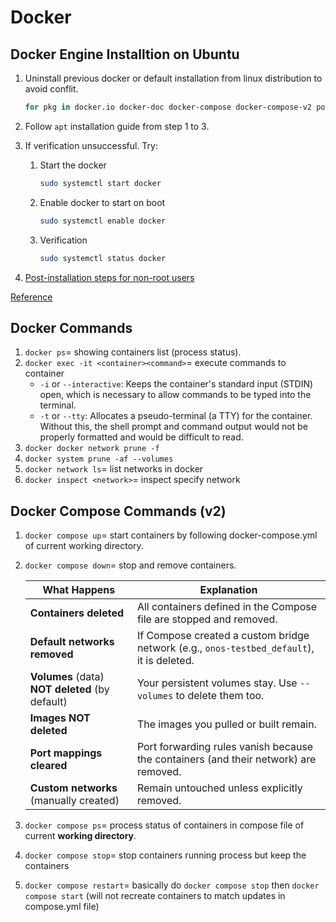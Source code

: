 # Docker 
## Docker Engine Installtion on Ubuntu
1. Uninstall previous docker or default installation from linux distribution to avoid conflit.
    ```bash
    for pkg in docker.io docker-doc docker-compose docker-compose-v2 podman-docker containerd runc; do sudo apt-get remove $pkg; done
    ```
2. Follow `apt` installation guide from step 1 to 3.

3. If verification unsuccessful. Try:
    1. Start the docker
        ```bash
        sudo systemctl start docker
        ```
    2. Enable docker to start on boot
        ```bash
        sudo systemctl enable docker
        ```
    3. Verification
        ```bash
        sudo systemctl status docker
        ```

4. [Post-installation steps for non-root users](https://docs.docker.com/engine/install/linux-postinstall/)

[Reference](https://docs.docker.com/engine/install/ubuntu/#install-using-the-repository)

## Docker Commands
1. `docker ps`= showing containers list (process status).
2. `docker exec -it <container><command>`= execute commands to container
    - `-i` or `--interactive`: Keeps the container's standard input (STDIN) open, which is necessary to allow commands to be typed into the terminal.
    - `-t` or `--tty`: Allocates a pseudo-terminal (a TTY) for the container. Without this, the shell prompt and command output would not be properly formatted and would be difficult to read.
3. `docker docker network prune -f`
4. `docker system prune -af --volumes`
5. `docker network ls`= list networks in docker
6. `docker inspect <network>`= inspect specify network

## Docker Compose Commands (v2)
1. `docker compose up`= start containers by following docker-compose.yml of current working directory.
2. `docker compose down`= stop and remove containers.

    | What Happens                                    | Explanation                                                                               |
    | ----------------------------------------------- | ----------------------------------------------------------------------------------------- |
    | **Containers deleted**                          | All containers defined in the Compose file are stopped and removed.                       |
    | **Default networks removed**                    | If Compose created a custom bridge network (e.g., `onos-testbed_default`), it is deleted. |
    | **Volumes** (data) **NOT deleted** (by default) | Your persistent volumes stay. Use `--volumes` to delete them too.                         |
    | **Images NOT deleted**                          | The images you pulled or built remain.                                                    |
    | **Port mappings cleared**                       | Port forwarding rules vanish because the containers (and their network) are removed.      |
    | **Custom networks** (manually created)          | Remain untouched unless explicitly removed.                                               |

3. `docker compose ps`= process status of containers in compose file of current **working directory**.

4. `docker compose stop`= stop containers running process but keep the containers

5. `docker compose restart`= basically do `docker compose stop` then `docker compose start` (will not recreate containers to match updates in compose.yml file)